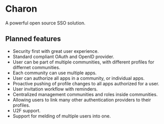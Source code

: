 # Charon

A powerful open source SSO solution.

## Planned features

* Security first with great user experience.
* Standard compliant OAuth and OpenID provider.
* User can be part of multiple communities, with different profiles for differnet communities.
* Each community can use multiple apps.
* User can authorize all apps in a community, or individual apps.
* Proactive pushing of profile changes to all apps authorized for a user.
* User invitation workflow with reminders.
* Centralized management communities and roles inside communities.
* Allowing users to link many other authentication providers to their profiles.
* U2F support.
* Support for melding of multiple users into one.